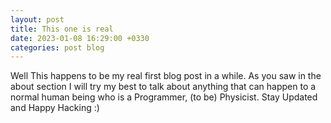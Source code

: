 ```yaml
---
layout: post
title: This one is real
date: 2023-01-08 16:29:00 +0330
categories: post blog
---
```

Well This happens to be my real first blog post in a while. As you saw in the about section I will try my best to talk about anything that can happen to a normal human being who is a Programmer, (to be) Physicist.
Stay Updated and Happy Hacking :)
